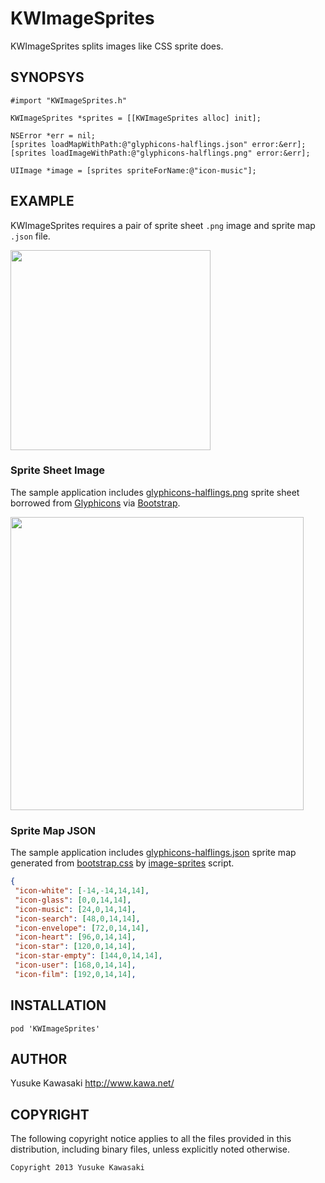 KWImageSprites
==============

KWImageSprites splits images like CSS sprite does.

## SYNOPSYS

```obj-c
#import "KWImageSprites.h"
```

```obj-c
KWImageSprites *sprites = [[KWImageSprites alloc] init];

NSError *err = nil;
[sprites loadMapWithPath:@"glyphicons-halflings.json" error:&err];
[sprites loadImageWithPath:@"glyphicons-halflings.png" error:&err];

UIImage *image = [sprites spriteForName:@"icon-music"];
```

## EXAMPLE

KWImageSprites requires a pair of sprite sheet `.png` image and sprite map `.json` file.

<img src="https://raw.github.com/kawanet/KWImageSprites/master/public/capture1.png" width="320">

### Sprite Sheet Image

The sample application includes
[glyphicons-halflings.png](https://raw.github.com/kawanet/KWImageSprites/master/KWImageSprites/glyphicons-halflings.png)
sprite sheet borrowed from
[Glyphicons](http://glyphicons.com)
via
[Bootstrap](https://raw.github.com/twbs/bootstrap/v2.3.2/img/glyphicons-halflings.png).

<img src="https://raw.github.com/kawanet/KWImageSprites/master/KWImageSprites/glyphicons-halflings.png" width="469">

### Sprite Map JSON

The sample application includes
[glyphicons-halflings.json](https://raw.github.com/kawanet/KWImageSprites/master/KWImageSprites/glyphicons-halflings.json)
sprite map generated from
[bootstrap.css](https://github.com/twbs/bootstrap/blob/v2.3.2/docs/assets/css/bootstrap.css)
by
[image-sprites](https://github.com/kawanet/image-sprites)
script.

```json:glyphicons-halflings.json
{
 "icon-white": [-14,-14,14,14],
 "icon-glass": [0,0,14,14],
 "icon-music": [24,0,14,14],
 "icon-search": [48,0,14,14],
 "icon-envelope": [72,0,14,14],
 "icon-heart": [96,0,14,14],
 "icon-star": [120,0,14,14],
 "icon-star-empty": [144,0,14,14],
 "icon-user": [168,0,14,14],
 "icon-film": [192,0,14,14],
```

## INSTALLATION

```rb:Podfile
pod 'KWImageSprites'
```

## AUTHOR

Yusuke Kawasaki http://www.kawa.net/

## COPYRIGHT 
The following copyright notice applies to all the files provided in this distribution, including binary files, unless explicitly noted otherwise.

    Copyright 2013 Yusuke Kawasaki
